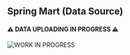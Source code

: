 ## Spring Mart (Data Source)

#### ⚠️ DATA UPLOADING IN PROGRESS ⚠️

![WORK IN PROGRESS](https://media.giphy.com/media/G1ifnX4d5tYFACktp9/giphy.gif)
